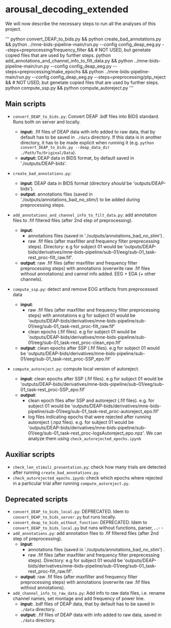 # arousal_decoding_extended
We will now describe the necessary steps to run all the analyses of this project.

'''
python convert_DEAP_to_bids.py &&
python create_bad_annotations.py &&
python ../mne-bids-pipeline-main/run.py --config config_deap_eeg.py --steps=preprocessing/frequency_filter && # NOT USED, but genetate copied files that are used by further steps.
python add_annotations_and_channel_info_to_filt_data.py &&
python ../mne-bids-pipeline-main/run.py --config config_deap_eeg.py --steps=preprocessing/make_epochs &&
python ../mne-bids-pipeline-main/run.py --config config_deap_eeg.py --steps=preprocessing/ptp_reject && # NOT USED, but genetate copied files that are used by further steps.
python compute_ssp.py &&
python compute_autoreject.py
'''

## Main scripts

- `convert_DEAP_to_bids.py`: Convert DEAP .bdf files into BIDS standard. Runs both on server and locally.
  - **input:** .fif files of DEAP data with info added to raw data, that by default  has to be saved in `./data` directory. If this data is in another directory, it has to be made explicit when running it (e.g. `python convert_DEAP_to_bids.py --deap_data_dir ./Path/To/Original/Data`).
  - **output:** DEAP data in BIDS format, by default saved in './outputs/DEAP-bids'. 

- `create_bad_annotations.py`: 
  - **input**:  DEAP data in BIDS format (directory *should* be 'outputs/DEAP-bids').
  - **output**: annotations files (saved in './outputs/annotations_bad_no_stim/) to be added during preprocessing steps.

- `add_annotations_and_channel_info_to_filt_data.py`: add annotation files to .fif filtered files (after 2nd step of preprocessing).
  - **input**:
    - annotations files (saved in './outputs/annotations_bad_no_stim') .
    - raw .fif files (after maxfilter and frequency filter preprecessing steps). Directory: e.g for subject 01 would be 'outputs/DEAP-bids/derivatives/mne-bids-pipeline/sub-01/eeg/sub-01_task-rest_proc-filt_raw.fif'.
  - **output**: raw .fif files (after maxfilter and frequency filter preprocessing steps) with annotations (overwrite raw .fif files without annotations) and cannel info added. EEG + EDA (+ other channels).


- `compute_ssp.py`: detect and remove EOG artifacts from preprocessed data
  - **input**:
    - raw .fif files (after maxfilter and frequency filter preprocessing steps) with annotations e.g for subject 01 would be 'outputs/DEAP-bids/derivatives/mne-bids-pipeline/sub-01/eeg/sub-01_task-rest_proc-filt_raw.fif'
    - clean epochs (.fif files). e.g for subject 01 would be 'outputs/DEAP-bids/derivatives/mne-bids-pipeline/sub-01/eeg/sub-01_task-rest_proc-clean_epo.fif'
  - **output**: clean epochs after SSP (.fif files). e.g for subject 01 would be 'outputs/DEAP-bids/derivatives/mne-bids-pipeline/sub-01/eeg/sub-01_task-rest_proc-SSP_epo.fif'

- `compute_autoreject.py`: compute local version of autoreject.
  - **input**: clean epochs after SSP (.fif files). e.g for subject 01 would be 'outputs/DEAP-bids/derivatives/mne-bids-pipeline/sub-01/eeg/sub-01_task-rest_proc-SSP_epo.fif'
  - **output**:
    - clean epoch files after SSP and autoreject (.fif files). e.g. for subject 01 would be 'outputs/DEAP-bids/derivatives/mne-bids-pipeline/sub-01/eeg/sub-01_task-rest_proc-autoreject_epo.fif'
    - log files indicating epochs that were rejected after running autoreject (.npz files). e.g. for subject 01 would be 'outputs/DEAP-bids/derivatives/mne-bids-pipeline/sub-01/eeg/sub-01_task-rest_proc-logsAutoreject_epo.npz'. We can analyze them using `check_autorejected_epochs.ipynb`

## Auxiliar scripts

- `check_len_stimuli_presentation.py`: check how many trials are detected after running `create_bad_annotations.py`.
- `check_autorejected_epochs.ipynb`: check which epochs where rejected in a particular trial after running `compute_autoreject.py`.

## Deprecated scripts

- `convert_DEAP_to_bids_local.py`: DEPRECATED. Idem to `convert_DEAP_to_bids_server.py` but runs locally.
- `convert_deap_to_bids_without_function`: DEPRECATED. Idem to `convert_DEAP_to_bids_local.py` but runs without functions, parser, ...\- - 
- `add_annotations.py`: add annotation files to .fif filtered files (after 2nd step of preprocessing).
  - **input**:
    - annotations files (saved in './outputs/annotations_bad_no_stim') .
    - raw .fif files (after maxfilter and frequency filter preprecessing steps). Directory: e.g for subject 01 would be 'outputs/DEAP-bids/derivatives/mne-bids-pipeline/sub-01/eeg/sub-01_task-rest_proc-filt_raw.fif'.
  - **output**: raw .fif files (after maxfilter and frequency filter preprocessing steps) with annotations (overwrite raw .fif files without annotations).
- `add_channel_info_to_raw_data.py`: Add info to raw data files, i.e. rename channel names, set montage and add frequency of power line.
  - **input:** .bdf files of DEAP data, that by default has to be saved in `./data` directory. 
  - **output:** .fif files of DEAP data with info added to raw data, saved in `./data` directory. 
